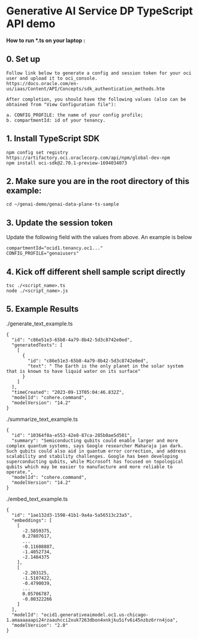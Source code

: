 # Generative AI Service DP TypeScript API demo

**How to run \*.ts on your laptop :**

## 0. Set up
```
Follow link below to generate a config and session token for your oci user and upload it to oci_console.
https://docs.oracle.com/en-us/iaas/Content/API/Concepts/sdk_authentication_methods.htm

After completion, you should have the following values (also can be obtained from "View Configuration file"): 

a. CONFIG_PROFILE: the name of your config profile;
b. compartmentId: id of your tenancy.

```
## 1. Install TypeScript SDK
```
npm config set registry https://artifactory.oci.oraclecorp.com/api/npm/global-dev-npm
npm install oci-sdk@2.70.1-preview-1694034073
```

## 2. Make sure you are in the root directory of this example:
```
cd ~/genai-demo/genai-data-plane-ts-sample
```

## 3. Update the session token
Update the following field with the values from above. An example is below
```
compartmentId="ocid1.tenancy.oc1..."
CONFIG_PROFILE="genaiusers"
```

## 4. Kick off different shell sample script directly
```
tsc ./<script_name>.ts
node ./<script_name>.js
```

## 5. Example Results

./generate_text_example.ts
```
{
  "id": "c86e51e3-65b8-4a79-8b42-5d3c8742e0ed",
  "generatedTexts": [
    [
      {
        "id": "c86e51e3-65b8-4a79-8b42-5d3c8742e0ed",
        "text": " The Earth is the only planet in the solar system that is known to have liquid water on its surface"
      }
    ]
  ],
  "timeCreated": "2023-09-13T05:04:46.832Z",
  "modelId": "cohere.command",
  "modelVersion": "14.2"
}
```

./summarize_text_example.ts
```
{
  "id": "10364f8a-e553-42e8-87ca-285b0ae5d501",
  "summary": "Semiconducting qubits could enable larger and more complex quantum systems, says Google researcher Maharaja jan dark. Such qubits could also aid in quantum error correction, and address scalability and stability challenges. Google has been developing superconducting qubits, while Microsoft has focused on topological qubits which may be easier to manufacture and more reliable to operate.",
  "modelId": "cohere.command",
  "modelVersion": "14.2"
}
```

./embed_text_example.ts
```
{
  "id": "1ae132d3-1598-41b1-9a4a-5a56513c23a5",
  "embeddings": [
    [
      -2.5859375,
      0.27807617,
      ...
      -0.11608887,
      -1.4052734,
      -2.1484375
    ],
    [
      -2.203125,
      -1.5107422,
      -0.4790039,
      ...
      0.05706787,
      -0.80322266
    ]
  ],
  "modelId": "ocid1.generativeaimodel.oc1.us-chicago-1.amaaaaaapi24rzaauhcci2xuk7263dbon4xnkjku5ifv6i45nzbz6rrn4joa",
  "modelVersion": "2.0"
}
```